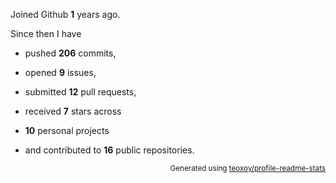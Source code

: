 Joined Github **1** years ago.

Since then I have 

- pushed **206** commits, 

- opened **9** issues, 

- submitted **12** pull requests, 

- received **7** stars across 

- **10** personal projects 

- and contributed to **16** public repositories.


<p align="right"><sub>Generated using <a href="https://github.com/marketplace/actions/profile-readme-stats">teoxoy/profile-readme-stats</a></sub></p>

